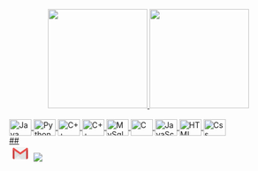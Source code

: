<div align="center">
<a href="https://github.com/ClinioMarcelino">
<img height="180em" src="https://github-readme-stats.vercel.app/api?username=ClinioMarcelino&show_icons=true&theme=dracula&include_all_commits"/>
<img height="180em" src="https://github-readme-stats.vercel.app/api/top-langs/?username=ClinioMarcelino&layout=compact&langs_count=7&theme=dracula"/>
</div>
<div style="display: inline_block"><br>
<img align="center" alt="Java" height="30" width="40" src="https://cdn.jsdelivr.net/gh/devicons/devicon/icons/java/java-original-wordmark.svg"/>
<img align="center" alt="Python" height="30" width="40" src="https://cdn.jsdelivr.net/gh/devicons/devicon/icons/python/python-original.svg"/>
<img align="center" alt="C++" height="30" width="40" src="https://cdn.jsdelivr.net/gh/devicons/devicon/icons/cplusplus/cplusplus-original.svg"/>
<img align="center" alt="C++" height="30" width="40" src="https://cdn.jsdelivr.net/gh/devicons/devicon/icons/arduino/arduino-original-wordmark.svg" />
<i class="devicon-rust-plain"></i>         
<img align="center" alt="MySql" height="30" width="40" src="https://cdn.jsdelivr.net/gh/devicons/devicon@v2.15.1/devicon.min.css"/>
<img align="center" alt="C" height="30" width="40" src="https://cdn.jsdelivr.net/gh/devicons/devicon/icons/c/c-original.svg"/>
<img align="center" alt="JavaScript" height="30" width="40" src="https://cdn.jsdelivr.net/gh/devicons/devicon/icons/javascript/javascript-plain.svg" />         
<img align="center" alt="HTML" height="30" width="40" src="https://cdn.jsdelivr.net/gh/devicons/devicon/icons/html5/html5-original.svg"/>
<img align="center" alt="Css" height="30" width="40"src="https://cdn.jsdelivr.net/gh/devicons/devicon/icons/css3/css3-original.svg" />

</div>
##
<div>
<a href ="mailto:cliniof@gmail.com"><svg xmlns="http://www.w3.org/2000/svg" x="0px" y="0px" width="40" height="30" viewBox="0 0 48 48">
<path fill="#e0e0e0" d="M5.5,40.5h37c1.933,0,3.5-1.567,3.5-3.5V11c0-1.933-1.567-3.5-3.5-3.5h-37C3.567,7.5,2,9.067,2,11v26C2,38.933,3.567,40.5,5.5,40.5z"></path><path fill="#d9d9d9" d="M26,40.5h16.5c1.933,0,3.5-1.567,3.5-3.5V11c0-1.933-1.567-3.5-3.5-3.5h-37C3.567,7.5,2,9.067,2,11L26,40.5z"></path><path fill="#eee" d="M6.745,40.5H42.5c1.933,0,3.5-1.567,3.5-3.5V11.5L6.745,40.5z"></path><path fill="#e0e0e0" d="M25.745,40.5H42.5c1.933,0,3.5-1.567,3.5-3.5V11.5L18.771,31.616L25.745,40.5z"></path><path fill="#ca3737" d="M42.5,9.5h-37C3.567,9.5,2,9.067,2,11v26c0,1.933,1.567,3.5,3.5,3.5H7V12h34v28.5h1.5c1.933,0,3.5-1.567,3.5-3.5V11C46,9.067,44.433,9.5,42.5,9.5z"></path><path fill="#f5f5f5" d="M42.5,7.5H24H5.5C3.567,7.5,2,9.036,2,11c0,1.206,1.518,2.258,1.518,2.258L24,27.756l20.482-14.497c0,0,1.518-1.053,1.518-2.258C46,9.036,44.433,7.5,42.5,7.5z"></path><path fill="#e84f4b" d="M43.246,7.582L24,21L4.754,7.582C3.18,7.919,2,9.297,2,11c0,1.206,1.518,2.258,1.518,2.258L24,27.756l20.482-14.497c0,0,1.518-1.053,1.518-2.258C46,9.297,44.82,7.919,43.246,7.582z"></path>
</svg></a>
<a href="https://www.linkedin.com/in/cliniomarcelino/)https://www.linkedin.com/in/cliniomarcelino/" target="_blank"><img src="https://cdn.jsdelivr.net/gh/devicons/devicon/icons/linkedin/linkedin-original.svg"/></a>
</div>
